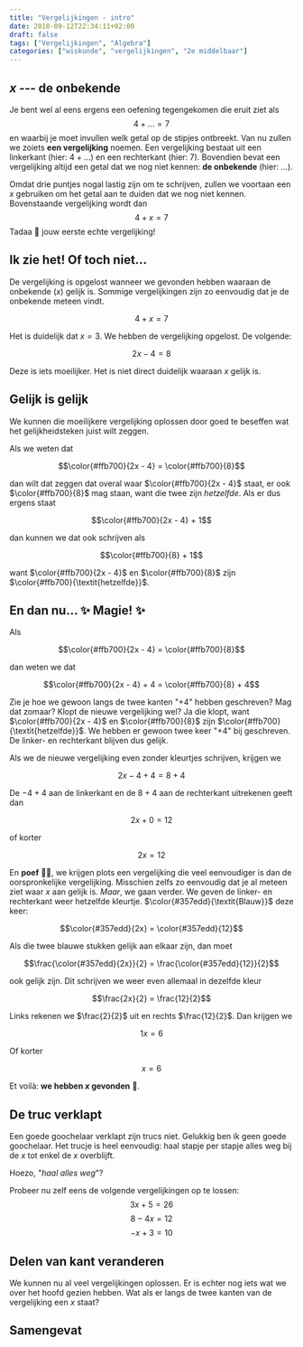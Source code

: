 ```yaml
---
title: "Vergelijkingen - intro"
date: 2018-09-12T22:34:11+02:00
draft: false
tags: ["Vergelijkingen", "Algebra"]
categories: ["wiskunde", "vergelijkingen", "2e middelbaar"]
---
```

## $x$ --- de onbekende
Je bent wel al eens ergens een oefening tegengekomen die eruit ziet als
$$4 + ... = 7$$
en waarbij je moet invullen welk getal op de stipjes ontbreekt. Van nu zullen
we zoiets **een vergelijking** noemen. Een vergelijking bestaat uit een
linkerkant (hier: $4 + ...$) en een rechterkant (hier: $7$). Bovendien bevat
een vergelijking altijd een getal dat we nog niet kennen: **de onbekende**
(hier: $...$).

Omdat drie puntjes nogal lastig zijn om te schrijven, zullen we voortaan een
$x$ gebruiken om het getal aan te duiden dat we nog niet kennen. Bovenstaande
vergelijking wordt dan
$$4 + x = 7$$
Tadaa :tada: jouw eerste echte vergelijking!

## Ik zie het! Of toch niet...
De vergelijking is opgelost wanneer we gevonden hebben waaraan de onbekende
($x$) gelijk is. Sommige vergelijkingen zijn zo eenvoudig dat je de onbekende
meteen vindt.

$$4 + x = 7$$

Het is duidelijk dat $x = 3$. We hebben de vergelijking opgelost. De volgende:

$$2x - 4 = 8$$

Deze is iets moeilijker. Het is niet direct duidelijk waaraan $x$ gelijk is.

## Gelijk is gelijk
We kunnen die moeilijkere vergelijking oplossen door goed te beseffen wat het
gelijkheidsteken juist wilt zeggen.

Als we weten dat

$$\color{#ffb700}{2x - 4} = \color{#ffb700}{8}$$

dan wilt dat zeggen dat overal waar $\color{#ffb700}{2x - 4}$ staat, er ook
$\color{#ffb700}{8}$ mag staan, want die twee zijn *hetzelfde*. Als er dus
ergens staat

$$\color{#ffb700}{2x - 4} + 1$$

dan kunnen we dat ook schrijven als

$$\color{#ffb700}{8} + 1$$

want $\color{#ffb700}{2x - 4}$ en $\color{#ffb700}{8}$ zijn
$\color{#ffb700}{\textit{hetzelfde}}$.

## En dan nu... :sparkles: Magie! :sparkles:
Als

$$\color{#ffb700}{2x - 4} = \color{#ffb700}{8}$$

dan weten we dat

$$\color{#ffb700}{2x - 4} + 4 = \color{#ffb700}{8} + 4$$

Zie je hoe we gewoon langs de twee kanten "$+ 4$" hebben geschreven? Mag dat
zomaar? Klopt de nieuwe vergelijking wel? Ja die klopt, want
$\color{#ffb700}{2x - 4}$ en $\color{#ffb700}{8}$ zijn $\color{#ffb700}{\textit{hetzelfde}}$. We hebben er
gewoon twee keer "$+4$" bij geschreven. De linker- en rechterkant blijven dus
gelijk.

Als we de nieuwe vergelijking even zonder kleurtjes schrijven, krijgen we

$$2x - 4 + 4 = 8 + 4$$

De $-4 + 4$ aan de linkerkant en  de $8 + 4$ aan de rechterkant uitrekenen
geeft dan

$$2x + 0 = 12$$

of korter

$$2x = 12$$

En **poef** :tophat::rabbit:, we krijgen plots een vergelijking die veel
eenvoudiger is dan de oorspronkelijke vergelijking. Misschien zelfs zo
eenvoudig dat je al meteen ziet waar $x$ aan gelijk is. *Maar*, we gaan verder.
We geven de linker- en rechterkant weer hetzelfde kleurtje. $\color{#357edd}{\textit{Blauw}}$ deze keer:

$$\color{#357edd}{2x} = \color{#357edd}{12}$$

Als die twee blauwe stukken gelijk aan elkaar zijn, dan moet

$$\frac{\color{#357edd}{2x}}{2} = \frac{\color{#357edd}{12}}{2}$$

ook gelijk zijn. Dit schrijven we weer even allemaal in dezelfde kleur

$$\frac{2x}{2} = \frac{12}{2}$$

Links rekenen we $\frac{2}{2}$ uit en rechts $\frac{12}{2}$. Dan krijgen we

$$1x = 6$$

Of korter

$$x = 6$$

Et voilà: **we hebben $x$ gevonden** :muscle:.

## De truc verklapt
Een goede goochelaar verklapt zijn trucs niet. Gelukkig ben ik geen goede
goochelaar. Het trucje is heel eenvoudig: haal stapje per stapje alles weg bij
de $x$ tot enkel de $x$ overblijft.

Hoezo, "*haal alles weg*"?

Probeer nu zelf eens de volgende vergelijkingen op te lossen:
$$3x + 5 = 26$$
$$8 - 4x = 12$$
$$-x + 3 = 10$$

## Delen van kant veranderen
We kunnen nu al veel vergelijkingen oplossen. Er is echter nog iets wat we over
het hoofd gezien hebben. Wat als er langs de twee kanten van de vergelijking
een $x$ staat?

## Samengevat
